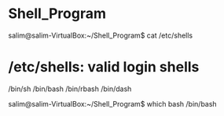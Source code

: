 # Shell_Program

salim@salim-VirtualBox:~/Shell_Program$ cat /etc/shells
# /etc/shells: valid login shells
/bin/sh
/bin/bash
/bin/rbash
/bin/dash

salim@salim-VirtualBox:~/Shell_Program$ which bash
/bin/bash


